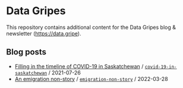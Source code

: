 # Data Gripes

This repository contains additional content for the Data Gripes blog & newsletter (https://data.gripe).

## Blog posts

* [Filling in the timeline of COVID-19 in Saskatchewan](https://data.gripe/covid-19-in-saskatchewan/) / [`covid-19-in-saskatchewan`](https://github.com/jeanpaulrsoucy/data-gripes/tree/main/covid-19-in-saskatchewan) / 2021-07-26
* [An emigration non-story](https://data.gripe/emigration-non-story/) / [`emigration-non-story`](https://github.com/jeanpaulrsoucy/data-gripes/tree/main/emigration-non-story) / 2022-03-28

